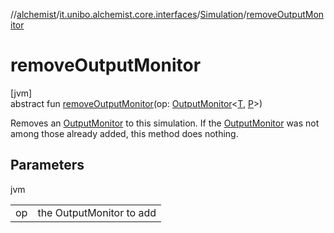 //[alchemist](../../../index.md)/[it.unibo.alchemist.core.interfaces](../index.md)/[Simulation](index.md)/[removeOutputMonitor](remove-output-monitor.md)

# removeOutputMonitor

[jvm]\
abstract fun [removeOutputMonitor](remove-output-monitor.md)(op: [OutputMonitor](../../it.unibo.alchemist.boundary.interfaces/-output-monitor/index.md)<[T](../../it.unibo.alchemist.model.interfaces/-node/index.md), [P](index.md)>)

Removes an [OutputMonitor](../../it.unibo.alchemist.boundary.interfaces/-output-monitor/index.md) to this simulation. If the [OutputMonitor](../../it.unibo.alchemist.boundary.interfaces/-output-monitor/index.md) was not among those already added, this method does nothing.

## Parameters

jvm

| | |
|---|---|
| op | the OutputMonitor to add |

